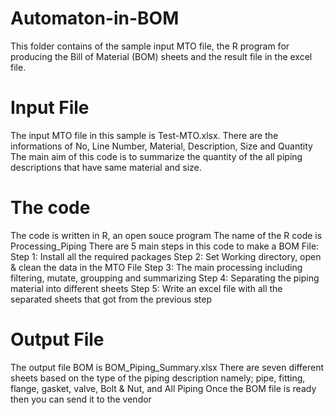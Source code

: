 # Automaton-in-BOM
This folder contains of the sample input MTO file, the R program for producing the Bill of Material (BOM) sheets and the result file in the excel file.
# Input File
The input MTO file in this sample is Test-MTO.xlsx. 
There are the informations of No, Line Number, Material, Description, Size and Quantity
The main aim of this code is to summarize the quantity of the all piping descriptions that have same material and size.

# The code
The code is written in R, an open souce program
The name of the R code is Processing_Piping 
There are 5 main steps in this code to make a BOM File:
Step 1: Install all the required packages
Step 2: Set Working directory, open & clean the data in the MTO File
Step 3: The main processing including filtering, mutate, groupping and summarizing
Step 4: Separating the piping material into different sheets
Step 5: Write an excel file with all the separated sheets that got from the previous step

# Output File
The output file BOM is BOM_Piping_Summary.xlsx
There are seven different sheets based on the type of the piping description namely; pipe, fitting, flange, gasket, valve, Bolt & Nut, and All Piping
Once the BOM file is ready then you can send it to the vendor
